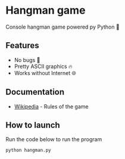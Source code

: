 # Hangman game

Console hangman game powered py Python 🐍

## Features

- No bugs 🤪
- Pretty ASCII graphics 🔥
- Works without Internet 🌐

## Documentation

- [Wikipedia] - Rules of the game

## How to launch

Run the code below to run the program

```sh
python hangman.py
```

   [Wikipedia]: <https://en.wikipedia.org/wiki/Hangman_(game)>
